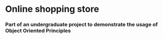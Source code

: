 # Online shopping store

### Part of an undergraduate project to demonstrate the usage of Object Oriented Principles
